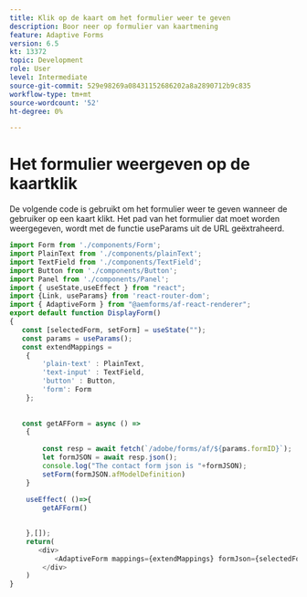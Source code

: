 ```yaml
---
title: Klik op de kaart om het formulier weer te geven
description: Boor neer op formulier van kaartmening
feature: Adaptive Forms
version: 6.5
kt: 13372
topic: Development
role: User
level: Intermediate
source-git-commit: 529e98269a08431152686202a8a2890712b9c835
workflow-type: tm+mt
source-wordcount: '52'
ht-degree: 0%

---
```


# Het formulier weergeven op de kaartklik

De volgende code is gebruikt om het formulier weer te geven wanneer de gebruiker op een kaart klikt. Het pad van het formulier dat moet worden weergegeven, wordt met de functie useParams uit de URL geëxtraheerd.

```javascript
import Form from './components/Form';
import PlainText from './components/plainText';
import TextField from './components/TextField';
import Button from './components/Button';
import Panel from './components/Panel';
import { useState,useEffect } from "react";
import {Link, useParams} from 'react-router-dom';
import { AdaptiveForm } from "@aemforms/af-react-renderer";
export default function DisplayForm()
{
   const [selectedForm, setForm] = useState("");
   const params = useParams();
   const extendMappings =
    {
        'plain-text' : PlainText,
        'text-input' : TextField,
        'button' : Button,
        'form': Form
    };
    
    
   const getAFForm = async () =>
    {
           
        const resp = await fetch(`/adobe/forms/af/${params.formID}`);
        let formJSON = await resp.json();
        console.log("The contact form json is "+formJSON);
        setForm(formJSON.afModelDefinition)
    }
    
    useEffect( ()=>{
        getAFForm()
        

    },[]);
    return(
       <div>
           <AdaptiveForm mappings={extendMappings} formJson={selectedForm}/>
        </div>
    )
}
```
